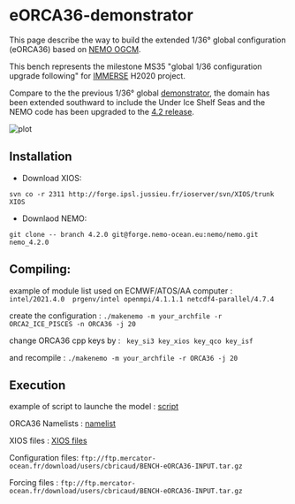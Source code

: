 # eORCA36-demonstrator

This page describe the way to build the extended 1/36° global configuration (eORCA36) based on  [NEMO OGCM](https://www.nemo-ocean.eu/).

This bench represents the milestone MS35 "global 1/36 configuration upgrade following" for [IMMERSE](http://immerse-ocean.eu/) H2020 project.

Compare to the the previous 1/36° global [demonstrator](https://github.com/immerse-project/ORCA36-demonstrator/), the domain has been extended southward to include the Under Ice Shelf Seas and the NEMO code has been upgraded to the [4.2 release](https://forge.nemo-ocean.eu/nemo/nemo/-/blob/4.2.0/README.rst).

![plot](https://github.com/immerse-project/eORCA36-demonstrator/tree/main/figs)<br>


## Installation

- Download XIOS:

```svn co -r 2311 http://forge.ipsl.jussieu.fr/ioserver/svn/XIOS/trunk XIOS ```

- Downlaod NEMO:

```git clone -- branch 4.2.0 git@forge.nemo-ocean.eu:nemo/nemo.git nemo_4.2.0```


## Compiling:

example of module list used on ECMWF/ATOS/AA computer : ```intel/2021.4.0  prgenv/intel openmpi/4.1.1.1 netcdf4-parallel/4.7.4```

create the configuration                      : ``` ./makenemo -m your_archfile -r ORCA2_ICE_PISCES -n ORCA36 -j 20 ```

change ORCA36 cpp keys by                     : ```  key_si3 key_xios key_qco key_isf ```

and recompile                                 : ``` ./makenemo -m your_archfile -r ORCA36 -j 20 ```

## Execution

example of script to launche the model        : [script](SCRIPT/NEMO.sub)

ORCA36 Namelists                              : [namelist](NAMLST/)

XIOS files                                    : [XIOS files](XML/)

Configuration files: ``` ftp://ftp.mercator-ocean.fr/download/users/cbricaud/BENCH-eORCA36-INPUT.tar.gz ```

Forcing files      : ``` ftp://ftp.mercator-ocean.fr/download/users/cbricaud/BENCH-eORCA36-INPUT.tar.gz ```
